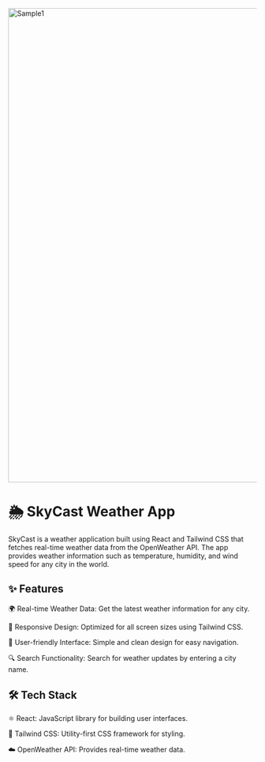 <img width="960" alt="Sample1" src="https://github.com/user-attachments/assets/0184e4ce-3a7d-4b76-8443-1f500e6420d7">


# 🌦️ SkyCast Weather App


SkyCast is a weather application built using React and Tailwind CSS that fetches real-time weather data from the OpenWeather API. The app provides weather information such as temperature, humidity, and wind speed for any city in the world.


## ✨ Features
🌍 Real-time Weather Data: Get the latest weather information for any city.

📱 Responsive Design: Optimized for all screen sizes using Tailwind CSS.

🧭 User-friendly Interface: Simple and clean design for easy navigation.

🔍 Search Functionality: Search for weather updates by entering a city name.
## 🛠️ Tech Stack

⚛️ React: JavaScript library for building user interfaces.

🎨 Tailwind CSS: Utility-first CSS framework for styling.

☁️ OpenWeather API: Provides real-time weather data.
